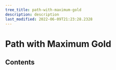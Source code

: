```yaml
---
tree_title: path-with-maximum-gold
description: description
last_modified: 2022-06-09T21:23:28.2328
---
```


# Path with Maximum Gold

## Contents
